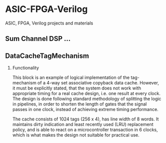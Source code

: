# ASIC-FPGA-Verilog
ASIC, FPGA, Verilog projects and materials

## Sum Channel DSP ...


## DataCacheTagMechanism

1. Functionality

	This block is an example of logical implementation of the tag-mechanism of a 4-way set associative copyback data cache. However, it must be explicitly stated, that the system does not work with appropriate timing for a real cache design, i.e. one result at every clock. The design is done following standard methodology of splitting the logic in pipelines, in order to shorten the length of gates that the signal passes in one clock, instead of achieving extreme timing performance. 

	The cache consists of 1024 tags (256 x 4), has line width of 8 words. It maintains dirty indication and least recently used (LRU) replacement policy, and is able to react on a microcontroller transaction in 6 clocks, which is what makes the design not suitable for practical use.

